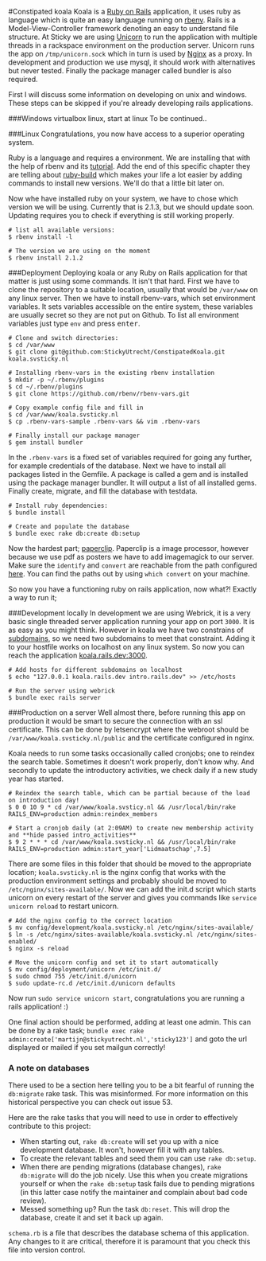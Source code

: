 #Constipated koala
Koala is a [Ruby on Rails](http://guides.rubyonrails.org/getting_started.html) application, it uses ruby as language which is quite an easy language running on [rbenv](https://github.com/rbenv/rbenv). Rails is a Model-View-Controller framework denoting an easy to understand file structure. At Sticky we are using [Unicorn](unicorn) to run the application with multiple threads in a rackspace environment on the production server. Unicorn runs the app on `/tmp/unicorn.sock` which in turn is used by [Nginx](koala.svsticky.nl)
 as a proxy. In development and production we use mysql, it should work with alternatives but never tested. Finally the package manager called bundler is also required.

First I will discuss some information on developing on unix and windows. These steps can be skipped if you're already developing rails applications.

###Windows
virtualbox linux, start at linux
To be continued..

###Linux
Congratulations, you now have access to a superior operating system.

Ruby is a language and requires a environment. We are installing that with the help of rbenv and its [tutorial](https://github.com/rbenv/rbenv#basic-github-checkout). Add the end of this specific chapter they are telling about [ruby-build](https://github.com/rbenv/ruby-build#installing-as-an-rbenv-plugin-recommended) which makes your life a lot easier by adding commands to install new versions. We'll do that a little bit later on.

Now whe have installed ruby on your system, we have to chose which version we will be using. Currently that is 2.1.3, but we should update soon. Updating requires you to check if everything is still working properly.
```shell
# list all available versions:
$ rbenv install -l

# The version we are using on the moment
$ rbenv install 2.1.2
```

###Deployment
Deploying koala or any Ruby on Rails application for that matter is just using some commands. It isn't that hard. First we have to clone the repository to a suitable location, usually that would be `/var/www` on any linux server. Then we have to install rbenv-vars, which set environment variables. It sets variables accessible on the entire system, these variables are usually secret so they are not put on Github. To list all environment variables just type `env` and press <kbd>enter</kbd>.

```shell
# Clone and switch directories:
$ cd /var/www
$ git clone git@github.com:StickyUtrecht/ConstipatedKoala.git koala.svsticky.nl

# Installing rbenv-vars in the existing rbenv installation
$ mkdir -p ~/.rbenv/plugins
$ cd ~/.rbenv/plugins
$ git clone https://github.com/rbenv/rbenv-vars.git

# Copy example config file and fill in
$ cd /var/www/koala.svsticky.nl
$ cp .rbenv-vars-sample .rbenv-vars && vim .rbenv-vars

# Finally install our package manager
$ gem install bundler
```

In the `.rbenv-vars` is a fixed set of variables required for going any further, for example credentials of the database. Next we have to install all packages listed in the Gemfile. A package is called a gem and is installed using the package manager bundler. It will output a list of all installed gems. Finally create, migrate, and fill the database with testdata.

```shell
# Install ruby dependencies:
$ bundle install

# Create and populate the database
$ bundle exec rake db:create db:setup
```

Now the hardest part; [paperclip](https://github.com/thoughtbot/paperclip#image-processor). Paperclip is a image processor, however because we use pdf as posters we have to add imagemagick to our server. Make sure the `identify` and `convert` are reachable from the path configured [here](../environment.rb). You can find the paths out by using `which convert` on your machine. 

So now you have a functioning ruby on rails application, now what?! Exactly a way to run it;

###Development locally
In development we are using Webrick, it is a very basic single threaded server application running your app on port `3000`. It is as easy as you might think. However in koala we have two constrains of [subdomains](../routes.rb), so we need two subdomains to meet that constraint. Adding it to your hostfile works on localhost on any linux system. So now you can reach the application [koala.rails.dev:3000](http://koala.rails.dev:3000).

```shell
# Add hosts for different subdomains on localhost
$ echo "127.0.0.1 koala.rails.dev intro.rails.dev" >> /etc/hosts

# Run the server using webrick
$ bundle exec rails server
```

###Production on a server
Well almost there, before running this app on production it would be smart to secure the connection with an ssl certificate. This can be done by letsencrypt where the webroot should be `/var/www/koala.svsticky.nl/public` and the certificate configured in nginx.

Koala needs to run some tasks occasionally called cronjobs; one to reindex the search table. Sometimes it doesn't work properly, don't know why. And secondly to update the introductory activities, we check daily if a new study year has started.
```shell
# Reindex the search table, which can be partial because of the load on introduction day!
$ 0 0 10 9 * cd /var/www/koala.svsticy.nl && /usr/local/bin/rake RAILS_ENV=production admin:reindex_members

# Start a cronjob daily (at 2:09AM) to create new membership activity and **hide passed intro_activities**
$ 9 2 * * * cd /var/www/koala.svsticky.nl && /usr/local/bin/rake RAILS_ENV=production admin:start_year['Lidmaatschap',7.5]
```

There are some files in this folder that should be moved to the appropriate location; `koala.svsticky.nl` is the nginx config that works with the production environment settings and probably should be moved to `/etc/nginx/sites-available/`. Now we can add the init.d script which starts unicorn on every restart of the server and gives you commands like `service unicorn reload` to restart unicorn.

```shell
# Add the nginx config to the correct location
$ mv config/development/koala.svsticky.nl /etc/nginx/sites-available/
$ ln -s /etc/nginx/sites-available/koala.svsticky.nl /etc/nginx/sites-enabled/
$ nginx -s reload

# Move the unicorn config and set it to start automatically
$ mv config/deployment/unicorn /etc/init.d/
$ sudo chmod 755 /etc/init.d/unicorn
$ sudo update-rc.d /etc/init.d/unicorn defaults
```

Now run `sudo service unicorn start`, congratulations you are running a rails application! :)

One final action should be performed, adding at least one admin. This can be done by a rake task; `bundle exec rake admin:create['martijn@stickyutrecht.nl','sticky123']` and goto the url displayed or mailed if you set mailgun correctly!

### A note on databases
There used to be a section here telling you to be a bit fearful of running the
`db:migrate` rake task. This was misinformed. For more information on this historical
perspective you can check out issue 53.

Here are the rake tasks that you will need to use in order to effectively contribute
to this project:

 - When starting out, `rake db:create` will set you up with a nice development
   database. It won't, however fill it with any tables.
 - To create the relevant tables and seed them you can use `rake db:setup`.
 - When there are pending migrations (database changes), `rake db:migrate` will do
   the job nicely. Use this when you create migrations yourself or when the
   `rake db:setup` task fails due to pending migrations (in this latter case notify
   the maintainer and complain about bad code review).
 - Messed something up? Run the task `db:reset`. This will drop the database, create
   it and set it back up again.

`schema.rb` is a file that describes the database schema of this application. Any
changes to it are critical, therefore it is paramount that you check this file into
version control.
